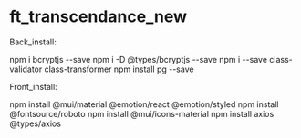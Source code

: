 # ft_transcendance_new

Back_install:

npm i bcryptjs --save
npm i -D @types/bcryptjs --save
npm i --save class-validator class-transformer
npm install pg --save

Front_install:

npm install @mui/material @emotion/react @emotion/styled 
npm install @fontsource/roboto
npm install @mui/icons-material
npm install axios @types/axios